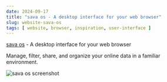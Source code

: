 ```yaml
---
date: 2024-09-17
title: "sava os - A desktop interface for your web browser"
slug: website-sava-os
tags: [ website, browser, inspiration, user-interface ]
---
```




[sava os][1] - A desktop interface for your web browser

Manage, filter, share, and organize your online data in a familiar environment.

![sava os screenshot][2]



  [1]: https://savaos.com/
  [2]: https://sava-os-images.s3.eu-central-1.amazonaws.com/landing/hero-2.jpg
